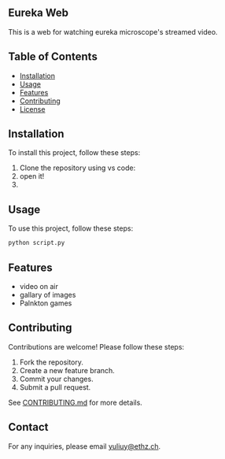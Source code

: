 ## Eureka Web
This is a web for watching eureka microscope's streamed video.
## Table of Contents
- [Installation](#installation)
- [Usage](#usage)
- [Features](#features)
- [Contributing](#contributing)
- [License](#license)
## Installation
To install this project, follow these steps:

1. Clone the repository using vs code:
2. open it!
3. 
## Usage
To use this project, follow these steps:

```bash
python script.py
```
## Features
- video on air
- gallary of images
- Palnkton games
## Contributing
Contributions are welcome! Please follow these steps:

1. Fork the repository.
2. Create a new feature branch.
3. Commit your changes.
4. Submit a pull request.

See [CONTRIBUTING.md](link-to-contributing-guide) for more details.
## Contact
For any inquiries, please email yuliuy@ethz.ch.

